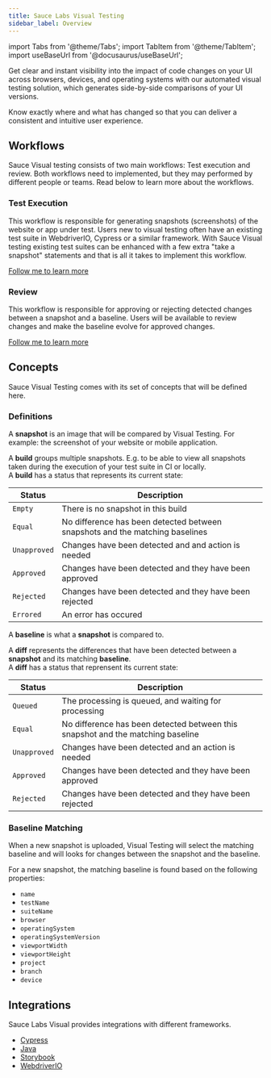 ```yaml
---
title: Sauce Labs Visual Testing
sidebar_label: Overview
---
```


import Tabs from '@theme/Tabs';
import TabItem from '@theme/TabItem';
import useBaseUrl from '@docusaurus/useBaseUrl';

Get clear and instant visibility into the impact of code changes on your UI across browsers, devices, and operating systems with our automated visual testing solution, which generates side-by-side comparisons of your UI versions.

Know exactly where and what has changed so that you can deliver a consistent and intuitive user experience.

## Workflows

Sauce Visual testing consists of two main workflows: Test execution and review.
Both workflows need to implemented, but they may performed by different people or teams.
Read below to learn more about the workflows.

### Test Execution

This workflow is responsible for generating snapshots (screenshots) of the website or app under test.
Users new to visual testing often have an existing test suite in WebdriverIO, Cypress or a similar framework.
With Sauce Visual testing existing test suites can be enhanced with a few extra "take a snapshot" statements and that is all it takes to implement this workflow.

[Follow me to learn more](./visual-testing/workflows/diff-generation.md)

### Review

This workflow is responsible for approving or rejecting detected changes between a snapshot and a baseline.
Users will be available to review changes and make the baseline evolve for approved changes.

[Follow me to learn more](./visual-testing/workflows/review.md)


## Concepts

Sauce Visual Testing comes with its set of concepts that will be defined here.

### Definitions

A **snapshot** is an image that will be compared by Visual Testing. For example: the screenshot of your website or mobile application.

A **build** groups multiple snapshots. E.g. to be able to view all snapshots taken during the execution of your test suite in CI or locally.<br />
A **build** has a status that represents its current state:

| Status | Description |
| --- |--- |
| `Empty` | There is no snapshot in this build |
| `Equal` | No difference has been detected between snapshots and the matching baselines |
| `Unapproved` | Changes have been detected and and action is needed |
| `Approved` | Changes have been detected and they have been approved |
| `Rejected` | Changes have been detected and they have been rejected |
| `Errored` | An error has occured |

A **baseline** is what a **snapshot** is compared to.

A **diff** represents the differences that have been detected between a **snapshot** and its matching **baseline**.<br />
A **diff** has a status that reprensent its current state:

| Status | Description |
| --- | --- |
| `Queued` | The processing is queued, and waiting for processing |
| `Equal` | No difference has been detected between this snapshot and the matching baseline |
| `Unapproved` | Changes have been detected and an action is needed  |
| `Approved` | Changes have been detected and they have been approved |
| `Rejected` | Changes have been detected and they have been rejected |

### Baseline Matching

When a new snapshot is uploaded, Visual Testing will select the matching baseline and will looks for changes between the snapshot and the baseline.

For a new snapshot, the matching baseline is found based on the following properties:
- `name`
- `testName`
- `suiteName`
- `browser`
- `operatingSystem`
- `operatingSystemVersion`
- `viewportWidth`
- `viewportHeight`
- `project`
- `branch`
- `device`

## Integrations

Sauce Labs Visual provides integrations with different frameworks.

- [Cypress](./integrations/cypress/)
- [Java](./integrations/java/)
- [Storybook](./integrations/storybook/)
- [WebdriverIO](./integrations/webdriverio/)



